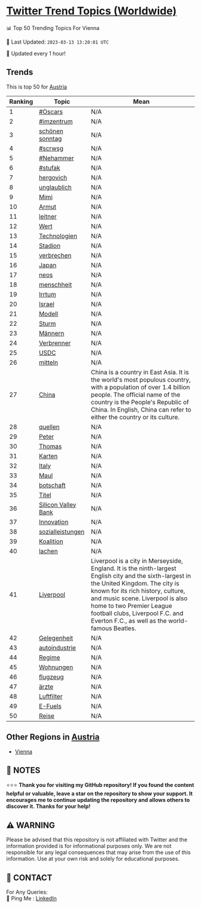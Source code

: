 [Twitter Trend Topics (Worldwide)](https://github.com/ErcinDedeoglu/Twitter-Trend-Topics)
==========


📊 Top 50 Trending Topics For Vienna

📆 Last Updated: `2023-03-13 13:20:01 UTC`

🔧 Updated every 1 hour!


## Trends

This is top 50 for [Austria](</Austria>)

| Ranking | Topic | Mean |
| ------- | ------------ | ------------ |
| 1 | [#Oscars](http://twitter.com/search?q=%23Oscars) | N/A |
| 2 | [#imzentrum](http://twitter.com/search?q=%23imzentrum) | N/A |
| 3 | [schönen sonntag](http://twitter.com/search?q=sch%c3%b6nen+sonntag) | N/A |
| 4 | [#scrwsg](http://twitter.com/search?q=%23scrwsg) | N/A |
| 5 | [#Nehammer](http://twitter.com/search?q=%23Nehammer) | N/A |
| 6 | [#stufak](http://twitter.com/search?q=%23stufak) | N/A |
| 7 | [hergovich](http://twitter.com/search?q=hergovich) | N/A |
| 8 | [unglaublich](http://twitter.com/search?q=unglaublich) | N/A |
| 9 | [Mimi](http://twitter.com/search?q=Mimi) | N/A |
| 10 | [Armut](http://twitter.com/search?q=Armut) | N/A |
| 11 | [leitner](http://twitter.com/search?q=leitner) | N/A |
| 12 | [Wert](http://twitter.com/search?q=Wert) | N/A |
| 13 | [Technologien](http://twitter.com/search?q=Technologien) | N/A |
| 14 | [Stadion](http://twitter.com/search?q=Stadion) | N/A |
| 15 | [verbrechen](http://twitter.com/search?q=verbrechen) | N/A |
| 16 | [Japan](http://twitter.com/search?q=Japan) | N/A |
| 17 | [neos](http://twitter.com/search?q=neos) | N/A |
| 18 | [menschheit](http://twitter.com/search?q=menschheit) | N/A |
| 19 | [Irrtum](http://twitter.com/search?q=Irrtum) | N/A |
| 20 | [Israel](http://twitter.com/search?q=Israel) | N/A |
| 21 | [Modell](http://twitter.com/search?q=Modell) | N/A |
| 22 | [Sturm](http://twitter.com/search?q=Sturm) | N/A |
| 23 | [Männern](http://twitter.com/search?q=M%c3%a4nnern) | N/A |
| 24 | [Verbrenner](http://twitter.com/search?q=Verbrenner) | N/A |
| 25 | [USDC](http://twitter.com/search?q=USDC) | N/A |
| 26 | [mitteln](http://twitter.com/search?q=mitteln) | N/A |
| 27 | [China](http://twitter.com/search?q=China) | China is a country in East Asia. It is the world's most populous country, with a population of over 1.4 billion people. The official name of the country is the People's Republic of China. In English, China can refer to either the country or its culture. |
| 28 | [quellen](http://twitter.com/search?q=quellen) | N/A |
| 29 | [Peter](http://twitter.com/search?q=Peter) | N/A |
| 30 | [Thomas](http://twitter.com/search?q=Thomas) | N/A |
| 31 | [Karten](http://twitter.com/search?q=Karten) | N/A |
| 32 | [Italy](http://twitter.com/search?q=Italy) | N/A |
| 33 | [Maul](http://twitter.com/search?q=Maul) | N/A |
| 34 | [botschaft](http://twitter.com/search?q=botschaft) | N/A |
| 35 | [Titel](http://twitter.com/search?q=Titel) | N/A |
| 36 | [Silicon Valley Bank](http://twitter.com/search?q=Silicon+Valley+Bank) | N/A |
| 37 | [Innovation](http://twitter.com/search?q=Innovation) | N/A |
| 38 | [sozialleistungen](http://twitter.com/search?q=sozialleistungen) | N/A |
| 39 | [Koalition](http://twitter.com/search?q=Koalition) | N/A |
| 40 | [lachen](http://twitter.com/search?q=lachen) | N/A |
| 41 | [Liverpool](http://twitter.com/search?q=Liverpool) | Liverpool is a city in Merseyside, England. It is the ninth-largest English city and the sixth-largest in the United Kingdom. The city is known for its rich history, culture, and music scene. Liverpool is also home to two Premier League football clubs, Liverpool F.C. and Everton F.C., as well as the world-famous Beatles. |
| 42 | [Gelegenheit](http://twitter.com/search?q=Gelegenheit) | N/A |
| 43 | [autoindustrie](http://twitter.com/search?q=autoindustrie) | N/A |
| 44 | [Regime](http://twitter.com/search?q=Regime) | N/A |
| 45 | [Wohnungen](http://twitter.com/search?q=Wohnungen) | N/A |
| 46 | [flugzeug](http://twitter.com/search?q=flugzeug) | N/A |
| 47 | [ärzte](http://twitter.com/search?q=%c3%a4rzte) | N/A |
| 48 | [Luftfilter](http://twitter.com/search?q=Luftfilter) | N/A |
| 49 | [E-Fuels](http://twitter.com/search?q=E-Fuels) | N/A |
| 50 | [Reise](http://twitter.com/search?q=Reise) | N/A |



## Other Regions in [Austria](</Austria>)

* [Vienna](</Austria/Vienna.md>)



## 📝 NOTES

⭐⭐⭐ **Thank you for visiting my GitHub repository! If you found the content helpful or valuable, leave a star on the repository to show your support. It encourages me to continue updating the repository and allows others to discover it. Thanks for your help!**


## ⚠️ WARNING

Please be advised that this repository is not affiliated with Twitter and the information provided is for informational purposes only. We are not responsible for any legal consequences that may arise from the use of this information. Use at your own risk and solely for educational purposes.


## 📨 CONTACT

 For Any Queries:  
            🏓 Ping Me : [LinkedIn](https://www.linkedin.com/in/ercindedeoglu/)

